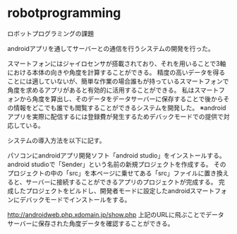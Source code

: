 # robotprogramming
ロボットプログラミングの課題

androidアプリを通してサーバーとの通信を行うシステムの開発を行った。

スマートフォンにはジャイロセンサが搭載されており、それを用いることで3軸における本体の向きや角度を計算することができる。
精度の高いデータを得ることには適していないが、簡単な作業の場合誰もが持っているスマートフォンで角度を求めるアプリがあると有効的に活用することができる。
私はスマートフォンから角度を算出し、そのデータをデータサーバーに保存することで後からその情報をどこでも誰でも閲覧することができるシステムを開発した。
※androidアプリを実際に配信するには登録費が発生するためデバックモードでの提供で対応している。


システムの導入方法を以下に記す。

パソコンにandroidアプリ開発ソフト「android studio」をインストールする。
android studioで「Sender」という名前の新規プロジェク卜を作成する。
そのプロジェクトの中の「src」を本ページに乗せてある「src」ファイルに置き換えると、サーバーに接続することができるアプリのプロジェクトが完成する。
完成したプロジェクトをビルドし、開発者モードに設定したandroidスマートフォンにデバックモードでインストールをする。

http://androidweb.php.xdomain.jp/show.php
上記のURLに飛ぶことでデータサーバーに保存された角度データを確認することができる。
